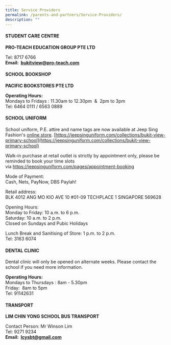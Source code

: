 ```yaml
---
title: Service Providers
permalink: /parents-and-partners/Service-Providers/
description: ""
---
```

####  **STUDENT CARE CENTRE**  

**PRO-TEACH EDUCATION GROUP PTE LTD**

  

Tel: 8717 6766  
**Email:  bukitview@pro-teach.com**

#### **SCHOOL BOOKSHOP** 

**PACIFIC BOOKSTORES PTE LTD**

  

**Operating Hours:**  
Mondays to Fridays : 11.30am to 12.30pm  &  2pm to 3pm  
Tel: 6464 0111 / 6563 0889  
  

  

#### **SCHOOL UNIFORM**



School uniform, P.E. attire and name tags are now available at Jeep Sing Fashion's [online store](https://jeepsinguniform.com/collections/bukit-view-primary-school). [https://jeepsinguniform.com/collections/bukit-view-primary-school](https://jeepsinguniform.com/collections/bukit-view-primary-school)

  

Walk-in purchase at retail outlet is strictly by appointment only, please be reminded to book your time slots via https://jeepsinguniform.com/pages/appointment-booking

  

Mode of Payment:  
Cash, Nets, PayNow, DBS Paylah!

  

Retail address:  
BLK 4012 ANG MO KIO AVE 10 #01-09 TECHPLACE 1 SINGAPORE 569628

  

Opening Hours:  
Monday to Friday: 10 a.m. to 6 p.m.  
Saturday: 10 a.m. to 2 p.m.  
Closed on Sundays and Pubic Holidays 

  

Lunch Break and Sanitising of Store: 1 p.m. to 2 p.m.  
Tel: 3163 6074    

  

  

#### **DENTAL CLINIC** 

Dental clinic will only be opened on alternate weeks. Please contact the school if you need more information.

  

**Operating Hours:**    
Mondays to Thursdays : 8am - 5.30pm  
Friday:  8am to 5pm  
Tel: 91142631  

  

#### **TRANSPORT**

**LIM CHIN YONG SCHOOL BUS TRANSPORT**

Contact Person: Mr Winson Lim  
Tel: 9271 9234  
**Email:  lcysbt@gmail.com**